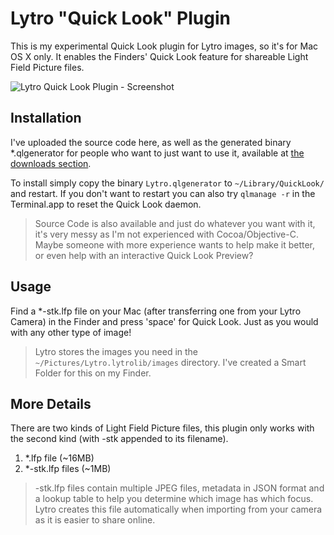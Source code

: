 # Lytro "Quick Look" Plugin
This is my experimental Quick Look plugin for Lytro images, so it's for Mac OS X only. It enables the Finders' Quick Look feature for shareable Light Field Picture files. 

![Lytro Quick Look Plugin - Screenshot](http://cloud.github.com/downloads/maxvw/lytro-quicklook/lytro-quicklook%20screenshot.png)

## Installation
I've uploaded the source code here, as well as the generated binary *.qlgenerator for people who want to just want to use it, available at [the downloads section](https://github.com/maxvw/lytro-quicklook/downloads).

To install simply copy the binary `Lytro.qlgenerator` to `~/Library/QuickLook/` and restart. If you don't want to restart you can also try `qlmanage -r` in the Terminal.app to reset the Quick Look daemon. 

> Source Code is also available and just do whatever you want with it, it's very messy as I'm not experienced with Cocoa/Objective-C. Maybe someone with more experience wants to help make it better, or even help with an interactive Quick Look Preview?

## Usage
Find a *-stk.lfp file on your Mac (after transferring one from your Lytro Camera) in the Finder and press 'space' for Quick Look. Just as you would with any other type of image!

> Lytro stores the images you need in the `~/Pictures/Lytro.lytrolib/images` directory. I've created a Smart Folder for this on my Finder.

## More Details
There are two kinds of Light Field Picture files, this plugin only works with the second kind (with -stk appended to its filename).

1. *.lfp file (~16MB)
2. *-stk.lfp files (~1MB)

> -stk.lfp files contain multiple JPEG files, metadata in JSON format and a lookup table to help you determine which image has which focus. Lytro creates this file automatically when importing from your camera as it is easier to share online.